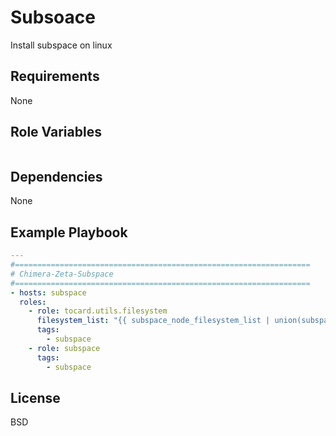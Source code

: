 Subsoace
=========

Install subspace on linux

Requirements
------------

None

Role Variables
--------------

```yaml
```

Dependencies
------------

None

Example Playbook
----------------

```yaml
---
#==================================================================
# Chimera-Zeta-Subspace
#==================================================================
- hosts: subspace
  roles:
    - role: tocard.utils.filesystem
      filesystem_list: "{{ subspace_node_filesystem_list | union(subspace_farmer_filesystem_list) }}"
      tags:
        - subspace
    - role: subspace
      tags:
        - subspace
```

License
-------

BSD


